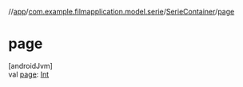 //[app](../../../index.md)/[com.example.filmapplication.model.serie](../index.md)/[SerieContainer](index.md)/[page](page.md)

# page

[androidJvm]\
val [page](page.md): [Int](https://kotlinlang.org/api/latest/jvm/stdlib/kotlin/-int/index.html)
